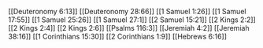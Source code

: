[[Deuteronomy 6:13]]
[[Deuteronomy 28:66]]
[[1 Samuel 1:26]]
[[1 Samuel 17:55]]
[[1 Samuel 25:26]]
[[1 Samuel 27:1]]
[[2 Samuel 15:21]]
[[2 Kings 2:2]]
[[2 Kings 2:4]]
[[2 Kings 2:6]]
[[Psalms 116:3]]
[[Jeremiah 4:2]]
[[Jeremiah 38:16]]
[[1 Corinthians 15:30]]
[[2 Corinthians 1:9]]
[[Hebrews 6:16]]
